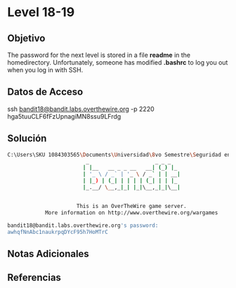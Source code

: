 # Level 18-19

## Objetivo
The password for the next level is stored in a file **readme** in the homedirectory. Unfortunately, someone has modified **.bashrc** to log you out when you log in with SSH.
## Datos de Acceso
ssh bandit18@bandit.labs.overthewire.org -p 2220
hga5tuuCLF6fFzUpnagiMN8ssu9LFrdg
## Solución
``` bash
C:\Users\SKU 1084303565\Documents\Universidad\8vo Semestre\Seguridad en redes de internet>ssh bandit18@bandit.labs.overthewire.org -p 2220 cat readme
                         _                     _ _ _
                        | |__   __ _ _ __   __| (_) |_
                        | '_ \ / _` | '_ \ / _` | | __|
                        | |_) | (_| | | | | (_| | | |_
                        |_.__/ \__,_|_| |_|\__,_|_|\__|


                      This is an OverTheWire game server.
            More information on http://www.overthewire.org/wargames

bandit18@bandit.labs.overthewire.org's password:
awhqfNnAbc1naukrpqDYcF95h7HoMTrC
```
## Notas Adicionales

## Referencias


